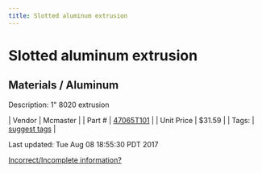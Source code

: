 ```yaml
---
title: Slotted aluminum extrusion
---
```


# Slotted aluminum extrusion
## Materials / Aluminum
Description: 	1" 8020 extrusion 

| Vendor | Mcmaster | 
| Part # | [47065T101](https://www.mcmaster.com/#47065T101) | 
| Unit Price | $31.59 | 
| Tags: | [suggest tags](https://docs.google.com/forms/d/e/1FAIpQLSeWyY8v3RgOty-MyWmh9U0iivNYN_molChYyS-0U-o-kOAv_g/viewform) | 

Last updated: Tue Aug 08 18:55:30 PDT 2017

 [Incorrect/Incomplete information?](https://docs.google.com/forms/d/e/1FAIpQLSeWyY8v3RgOty-MyWmh9U0iivNYN_molChYyS-0U-o-kOAv_g/viewform)